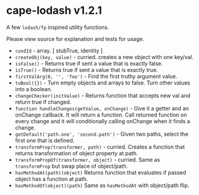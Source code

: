 # cape-lodash v1.2.1

A few `lodash/fp` inspired utility functions.

Please view source for explanation and tests for usage.

- `condId` - array. [ stubTrue, identity ]
- `createObj(key, value)` - curried. creates a new object with one key/val.
- `isFalse()` - Returns true if sent a value that is exactly false.
- `isTrue()` - Returns true if sent a value that is exactly true.
- `firstValArg(0, '', 'foo')` - Find the first truthy argument value.
- `toBool({})` - Turn empty objects and arrays to false. Turn other values into a boolean.
- `changeChecker(initValue)` - Returns function that accepts new val and return true if changed.
- `function handleChanges(getValue, onChange)` - Give it a getter and an onChange callback. It will return a function. Call returned function on every change and it will conditionally calling onChange when it finds a change.
- `getDefault('path.one', 'second.path')` - Given two paths, select the first one that is defined.
- `transformProp(transformer, path)` - curried. Creates a function that returns transformation of object property at path.
- `transformPropOf(transformer, object)` - curried. Same as `transformProp` but swap place of object/path.
- `hasMethodAt(path)(object)` Returns function that evaluates if passed object has a function at path.
- `hasMethodOf(object)(path)` Same as `hasMethodAt` with object/path flip.

